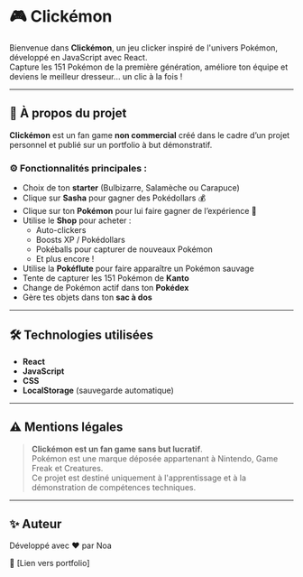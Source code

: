 # 🎮 Clickémon

Bienvenue dans **Clickémon**, un jeu clicker inspiré de l'univers Pokémon, développé en JavaScript avec React.  
Capture les 151 Pokémon de la première génération, améliore ton équipe et deviens le meilleur dresseur... un clic à la fois !

---

## 🚀 À propos du projet

**Clickémon** est un fan game **non commercial** créé dans le cadre d’un projet personnel et publié sur un portfolio à but démonstratif.

### ⚙️ Fonctionnalités principales :

- Choix de ton **starter** (Bulbizarre, Salamèche ou Carapuce)
- Clique sur **Sasha** pour gagner des Pokédollars 💰
- Clique sur ton **Pokémon** pour lui faire gagner de l’expérience 🧪
- Utilise le **Shop** pour acheter :
  - Auto-clickers
  - Boosts XP / Pokédollars
  - Pokéballs pour capturer de nouveaux Pokémon
  - Et plus encore !
- Utilise la **Pokéflute** pour faire apparaître un Pokémon sauvage
- Tente de capturer les 151 Pokémon de **Kanto**
- Change de Pokémon actif dans ton **Pokédex**
- Gère tes objets dans ton **sac à dos**

---

## 🛠️ Technologies utilisées

- **React**
- **JavaScript**
- **CSS**
- **LocalStorage** (sauvegarde automatique)

---

## ⚠️ Mentions légales

> **Clickémon est un fan game sans but lucratif**.  
> Pokémon est une marque déposée appartenant à Nintendo, Game Freak et Creatures.  
> Ce projet est destiné uniquement à l'apprentissage et à la démonstration de compétences techniques.

---

## ✨ Auteur

Développé avec ❤️ par Noa

🔗 [Lien vers portfolio]  
